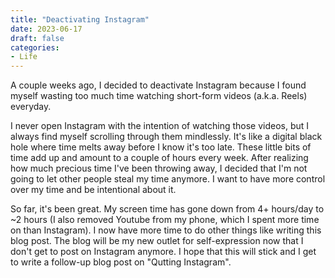 ```yaml
---
title: "Deactivating Instagram"
date: 2023-06-17
draft: false
categories:
- Life
---
```


A couple weeks ago, I decided to deactivate Instagram because I found myself wasting too much time watching short-form videos (a.k.a. Reels) everyday.

I never open Instagram with the intention of watching those videos, but I always find myself scrolling through them mindlessly. It's like a digital black hole where time melts away before I know it's too late. These little bits of time add up and amount to a couple of hours every week. After realizing how much precious time I've been throwing away, I decided that I'm not going to let other people steal my time anymore. I want to have more control over my time and be intentional about it.

So far, it's been great. My screen time has gone down from 4+ hours/day to ~2 hours (I also removed Youtube from my phone, which I spent more time on than Instagram). I now have more time to do other things like writing this blog post. The blog will be my new outlet for self-expression now that I don't get to post on Instagram anymore. I hope that this will stick and I get to write a follow-up blog post on "Qutting Instagram".